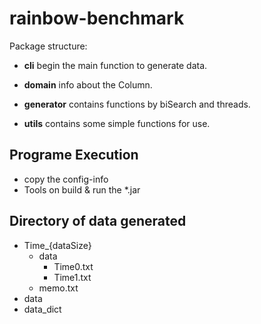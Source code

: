 # rainbow-benchmark

Package structure:
* **cli**
  begin the main function to generate data.

* **domain**
  info about the Column.

* **generator**
  contains functions by biSearch and threads.

* **utils**
  contains some simple functions for use.

## Programe Execution
- copy the config-info
- Tools on build & run the *.jar

## Directory of data generated
- Time_{dataSize}
  - data
     - Time0.txt
     - Time1.txt
  - memo.txt 
- data
- data_dict
  

